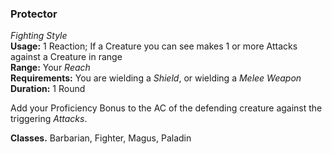 ### Protector
*Fighting Style*  
**Usage:** 1 Reaction; If a Creature you can see makes 1 or more Attacks against a Creature in range  
**Range:** Your *Reach*  
**Requirements:** You are wielding a *Shield*, or wielding a *Melee Weapon*  
**Duration:** 1 Round  

Add your Proficiency Bonus to the AC of the defending creature against the triggering *Attacks*.

**Classes.** Barbarian, Fighter, Magus, Paladin